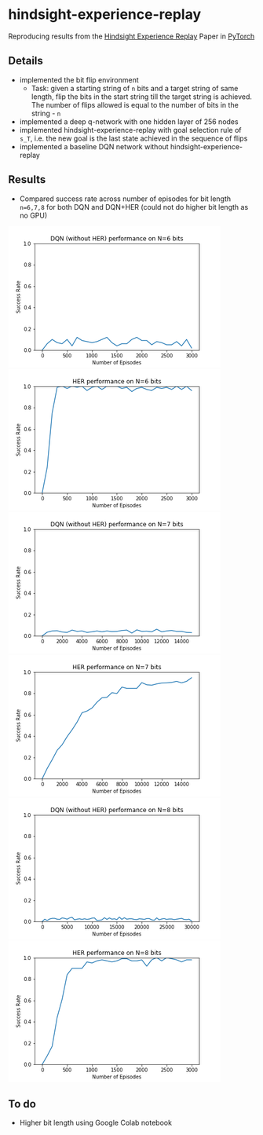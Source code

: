 # hindsight-experience-replay

Reproducing results from the [Hindsight Experience Replay](https://arxiv.org/abs/1707.01495) Paper in [PyTorch](https://pytorch.org/)

## Details
* implemented the bit flip environment
  *  Task: given a starting string of `n` bits and a target string of same length, flip the bits in the start string till the target string is achieved. The number of flips allowed is equal to the number of bits in the string - `n`
* implemented a deep q-network with one hidden layer of 256 nodes
* implemented hindsight-experience-replay with goal selection rule of `s_T`, i.e. the new goal is the last state achieved in the sequence of flips
* implemented a baseline DQN network without hindsight-experience-replay

## Results
* Compared success rate across number of episodes for bit length `n=6,7,8` for both DQN and DQN+HER (could not do higher bit length as no GPU)

![6dqn](/plots/6_dqn.png) ![6her](/plots/6_her.png)
![7dqn](/plots/7_dqn.png) ![7her](/plots/7_her.png)
![8dqn](/plots/8_dqn.png) ![8her](/plots/8_her.png)

## To do
* Higher bit length using Google Colab notebook
